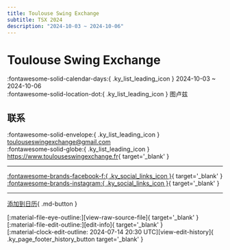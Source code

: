 ```yaml
---
title: Toulouse Swing Exchange
subtitle: TSX 2024
description: "2024-10-03 ~ 2024-10-06"
---
```


# Toulouse Swing Exchange 

:fontawesome-solid-calendar-days:{ .ky_list_leading_icon } 2024-10-03 ~ 2024-10-06  
:fontawesome-solid-location-dot:{ .ky_list_leading_icon } 图卢兹  

## 联系

:fontawesome-solid-envelope:{ .ky_list_leading_icon } <toulouseswingexchange@gmail.com>  
:fontawesome-solid-globe:{ .ky_list_leading_icon } <https://www.toulouseswingexchange.fr>{ target='_blank' }  

---

 [:fontawesome-brands-facebook-f:{ .ky_social_links_icon }](https://www.facebook.com/profile.php?id=100088896184680){ target='_blank' } [:fontawesome-brands-instagram:{ .ky_social_links_icon }](https://instagram.com/toulouseswingexchange){ target='_blank' }

---

[添加到日历](https://swing.news/ics/zh-Hans/2024/fr/toulouse-swing-exchange-2024.ics){ .md-button }

<div class="ky_page_footer" markdown>
<div class="ky_page_footer_trailing" markdown="span">
[:material-file-eye-outline:][view-raw-source-file]{ target='_blank' }
[:material-file-edit-outline:][edit-info]{ target='_blank' }
</div>
<div class="ky_page_footer_leading" markdown="span">
[:material-clock-edit-outline: 2024-07-14 20:30 UTC][view-edit-history]{ .ky_page_footer_history_button target='_blank' }
</div>
</div>

[view-raw-source-file]: https://github.com/swingdance/events/blob/main/2024/fr/toulouse-swing-exchange-2024.json "查看原始源文件"
[edit-info]: https://github.com/swingdance/events/issues/new?assignees=&labels=update+event&projects=&template=03-update_entity.yml&title=%5B2024%2Ffr%5D%20Toulouse%20Swing%20Exchange&region=fr&year=2024&id=toulouse-swing-exchange-2024&name=Toulouse%20Swing%20Exchange&org_id= "编辑信息"

[view-edit-history]: https://github.com/swingdance/events/commits/main/2024/fr/toulouse-swing-exchange-2024.json "查看编辑历史"
